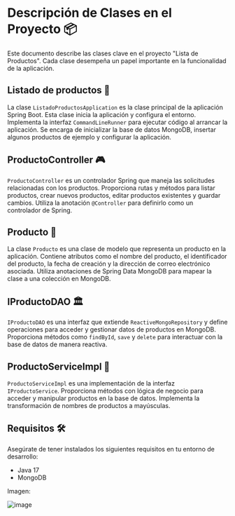# Descripción de Clases en el Proyecto 📦

Este documento describe las clases clave en el proyecto "Lista de Productos". Cada clase desempeña un papel importante en la funcionalidad de la aplicación.

## Listado de productos 🚀

La clase `ListadoProductosApplication` es la clase principal de la aplicación Spring Boot. Esta clase inicia la aplicación y configura el entorno. Implementa la interfaz `CommandLineRunner` para ejecutar código al arrancar la aplicación. Se encarga de inicializar la base de datos MongoDB, insertar algunos productos de ejemplo y configurar la aplicación.

## ProductoController 🎮

`ProductoController` es un controlador Spring que maneja las solicitudes relacionadas con los productos. Proporciona rutas y métodos para listar productos, crear nuevos productos, editar productos existentes y guardar cambios. Utiliza la anotación `@Controller` para definirlo como un controlador de Spring.

## Producto 📝

La clase `Producto` es una clase de modelo que representa un producto en la aplicación. Contiene atributos como el nombre del producto, el identificador del producto, la fecha de creación y la dirección de correo electrónico asociada. Utiliza anotaciones de Spring Data MongoDB para mapear la clase a una colección en MongoDB.

## IProductoDAO 🏛️

`IProductoDAO` es una interfaz que extiende `ReactiveMongoRepository` y define operaciones para acceder y gestionar datos de productos en MongoDB. Proporciona métodos como `findById`, `save` y `delete` para interactuar con la base de datos de manera reactiva.

## ProductoServiceImpl 📡

`ProductoServiceImpl` es una implementación de la interfaz `IProductoService`. Proporciona métodos con lógica de negocio para acceder y manipular productos en la base de datos. Implementa la transformación de nombres de productos a mayúsculas.

## Requisitos 🛠️

Asegúrate de tener instalados los siguientes requisitos en tu entorno de desarrollo:

- Java 17
- MongoDB

Imagen: 

![image](https://github.com/joanvasquez21/proyecto-productos-springboot/assets/70104624/4fd85456-d810-4d9f-adb1-dae9d3b7da28)
